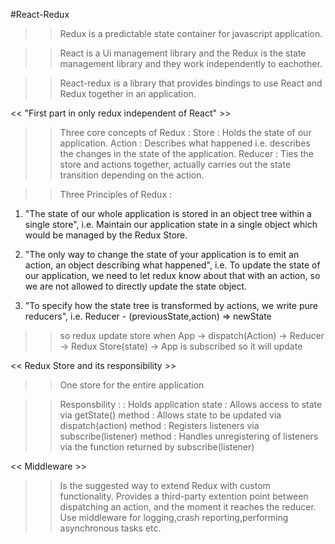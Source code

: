 #React-Redux

>> Redux is a predictable state container for javascript application.

>> React is a Ui management library and the Redux is the state management library and they work independently to eachother.

>> React-redux is a library that provides bindings to use React and Redux together in an application.

<< "First part in only redux independent of React" >>

>> Three core concepts of Redux : 
Store : Holds the state of our application.
Action : Describes what happened i.e. describes the changes in the state of the application.
Reducer : Ties the store and actions together, actually carries out the state transition depending on the action.

>> Three Principles of Redux : 
1. "The state of our whole application is stored in an object tree within a single store",
   i.e. Maintain our application state in a single object which would be managed by the Redux Store.

2. "The only way to change the state of your application is to emit an action, an object describing what happened",
   i.e. To update the state of our application, we need to let redux know about that with an action, so we are not allowed to directly update the state object.

3. "To specify how the state tree is transformed by actions, we write pure reducers",
   i.e. Reducer - (previousState,action) => newState

>> so redux update store when App -> dispatch(Action) -> Reducer -> Redux Store(state) -> App is subscribed so it will update

<< Redux Store and its responsibility >>
>> One store for the entire application

>> Responsbility : 
: Holds application state
: Allows access to state via getState() method
: Allows state to be updated via dispatch(action) method
: Registers listeners via subscribe(listener) method
: Handles unregistering of listeners via the function returned by subscribe(listener)

<< Middleware >>
>> Is the suggested way to extend Redux with custom functionality.
>> Provides a third-party extention point between dispatching an action, and the moment it reaches the reducer.
>> Use middleware for logging,crash reporting,performing asynchronous tasks etc. 